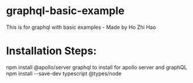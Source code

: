 # graphql-basic-example
This is for graphql with basic examples - Made by Ho Zhi Hao

# Installation Steps: 
npm install @apollo/server graphql to install for apollo server and graphQL
npm install --save-dev typescript @types/node
